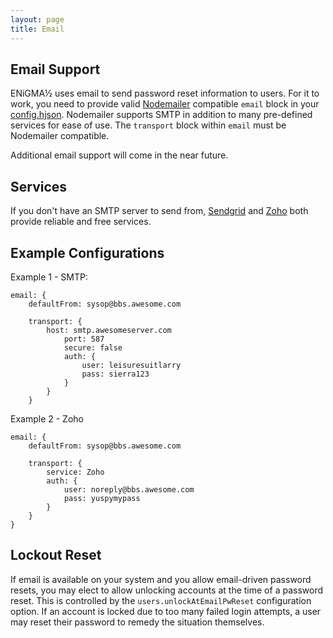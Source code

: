 ```yaml
---
layout: page
title: Email
---
```

## Email Support
ENiGMA½ uses email to send password reset information to users. For it to work, you need to provide valid [Nodemailer](https://nodemailer.com/about/) compatible `email` block in your [config.hjson](config-hjson.md). Nodemailer supports SMTP in addition to many pre-defined services for ease of use. The `transport` block within `email` must be Nodemailer compatible.

Additional email support will come in the near future.

## Services

If you don't have an SMTP server to send from, [Sendgrid](https://sendgrid.com/) and [Zoho](https://www.zoho.com/mail/) both provide reliable and free services.

## Example Configurations

Example 1 - SMTP:
```hjson
email: {
    defaultFrom: sysop@bbs.awesome.com
    
    transport: {
        host: smtp.awesomeserver.com
            port: 587
            secure: false
            auth: {
                user: leisuresuitlarry
                pass: sierra123
            }
        }
    }
```

Example 2 - Zoho
```hjson
email: {
    defaultFrom: sysop@bbs.awesome.com

    transport: {
        service: Zoho
        auth: {
            user: noreply@bbs.awesome.com
            pass: yuspymypass
        }
    }
}
```

## Lockout Reset
If email is available on your system and you allow email-driven password resets, you may elect to allow unlocking accounts at the time of a password reset. This is controlled by the `users.unlockAtEmailPwReset` configuration option. If an account is locked due to too many failed login attempts, a user may reset their password to remedy the situation themselves.
